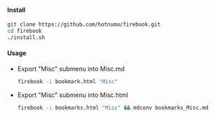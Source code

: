 #### Install

```bash    
git clone https://github.com/hotnuma/firebook.git
cd firebook
./install.sh
```

#### Usage

* Export "Misc" submenu into Misc.md
    
    ```bash
    firebook -i bookmark.html "Misc"
    ```

* Export "Misc" submenu into Misc.html
    
    ```bash
    firebook -i bookmarks.html "Misc" && mdconv bookmarks_Misc.md
    ```
    
    
